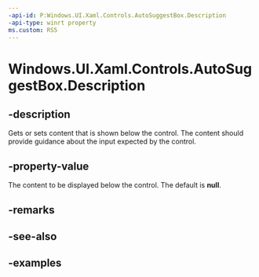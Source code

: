 ```yaml
---
-api-id: P:Windows.UI.Xaml.Controls.AutoSuggestBox.Description
-api-type: winrt property
ms.custom: RS5
---
```


<!-- Property syntax.
public object Description { get;  set; }
-->

# Windows.UI.Xaml.Controls.AutoSuggestBox.Description

## -description

Gets or sets content that is shown below the control. The content should provide guidance about the input expected by the control.



## -property-value

The content to be displayed below the control. The default is **null**.

## -remarks

## -see-also

## -examples

